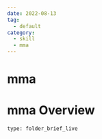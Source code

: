 ```yaml
---
date: 2022-08-13
tag:
  - default
category:
  - skill
  - mma
---
```


# mma

# mma Overview
 
```ccard
type: folder_brief_live
```
 
